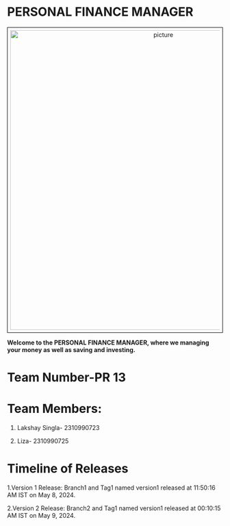 # PERSONAL FINANCE MANAGER
<div style="text-align:center; border: 1px solid black; padding: 6px;">
    <img src="https://akm-img-a-in.tosshub.com/businesstoday/images/story/202203/personalfinance1200-sixteen_nine_1.jpg?size=1200:675"alt="picture" alt="picture" width="700"/>
</div>



__Welcome to the PERSONAL FINANCE MANAGER, where we managing your money as well as saving and investing.__


# Team Number-PR 13

# Team Members:

1. Lakshay Singla- 2310990723

2. Liza- 2310990725

# Timeline of Releases

1.Version 1 Release:
Branch1 and Tag1 named version1 released at 11:50:16 AM IST on May 8, 2024.

2.Version 2 Release:
Branch2 and Tag1 named version1 released at 00:10:15 AM IST on May 9, 2024.







